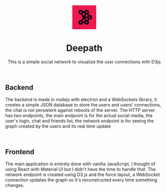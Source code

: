 <h3 align="center"><img src='https://raw.githubusercontent.com/JayexDesigns/deepath/main/public/assets/logo2.png' width='15%'></h3>
<h1 align="center">Deepath</h1>
<p align="center">This is a simple social network to visualize the user connections with D3js</p>
<br/>
<h2>Backend</h2>
<p>The backend is made in nodejs with electron and a WebSockets library, it creates a simple JSON database to store the users and users' connections, the chat is not persistent against reboots of the server. The HTTP server has two endpoints, the main endpoint is for the actual social media, the user's login, chat and friends list, the network endpoint is for seeing the graph created by the users and its real time update</p>
<br/>
<h2>Frontend</h2>
<p>The main application is entirely done with vanilla JavaScript, I thought of using React with Material UI but I didn't have the time to handle that. The network endpoint is created using D3.js and the force layout, a WebSocket connection updates the graph so it's reconstructed every time something changes.</p>
<br/>
